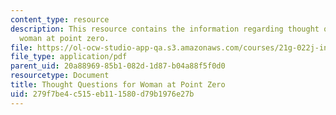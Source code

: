 ```yaml
---
content_type: resource
description: This resource contains the information regarding thought questions for
  woman at point zero.
file: https://ol-ocw-studio-app-qa.s3.amazonaws.com/courses/21g-022j-international-womens-voices-spring-2004/279f7be4c515eb111580d79b1976e27b_MIT21G_022JS04_f_wm.pdf
file_type: application/pdf
parent_uid: 20a88969-85b1-082d-1d87-b04a88f5f0d0
resourcetype: Document
title: Thought Questions for Woman at Point Zero
uid: 279f7be4-c515-eb11-1580-d79b1976e27b
---
```

